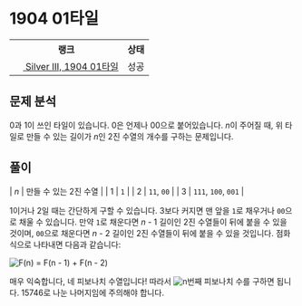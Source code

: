 # 1904 01타일



<table>
  <tr>
    <th>랭크</th>
    <th>상태</th>
  </tr>
  <tr>
    <td>
      <a href="http://noj.am/1904">
        <img src="https://static.solved.ac/tier_small/8.svg" height="16px"/>
        Silver III, 1904 01타일
      </a>
    </td>
    <td>
      성공
    </td>
  </tr>
</table>



## 문제 분석

0과 1이 쓰인 타일이 있습니다. 0은 언제나 00으로 붙어있습니다.
<i class="variable">n</i>이 주어질 때,
위 타일로 만들 수 있는 길이가 <i class="variable">n</i>인 2진 수열의 개수를 구하는 문제입니다.

## 풀이

| <i class="variable">n</i> | 만들 수 있는 2진 수열 |
| 1            | `1`                   |
| 2            | `11`, `00`            |
| 3            | `111`, `100`, `001`   |

1이거나 2일 때는 간단하게 구할 수 있습니다.
3보다 커지면 맨 앞을 `1`로 채우거나 `00`으로 채울 수 있습니다.
만약 `1`로 채운다면 <i class="variable">n</i> - 1 길이인 2진 수열들이 뒤에 붙을 수 있을 것이며,
`00`으로 채운다면 <i class="variable">n</i> - 2 길이인 2진 수열들이 뒤에 붙을 수 있을 것입니다.
점화식으로 나타내면 다음과 같습니다:

<img src="https://latex.codecogs.com/svg.latex?F(n)%20%3D%20F(n%20-%201)%20%2B%20F(n%20-%202)" alt="F(n) = F(n - 1) + F(n - 2)" style="max-width:100%;" >

매우 익숙합니다, 네 피보나치 수열입니다!
따라서 <img src="https://latex.codecogs.com/svg.latex?n" alt="n" style="max-width:100%;" >번째 피보나치 수를 구하면 됩니다.
15746로 나눈 나머지임에 주의해야 합니다.
